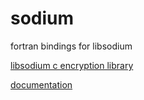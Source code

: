 # sodium
fortran bindings for libsodium

[libsodium c encryption library](https://github.com/jedisct1/libsodium)

[documentation](https://doc.libsodium.org/)


